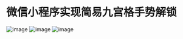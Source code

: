 # 微信小程序实现简易九宫格手势解锁

![image](https://raw.githubusercontent.com/f1ybird/wechat-lock-demo/master/images/1.png)
![image](https://raw.githubusercontent.com/f1ybird/wechat-lock-demo/master/images/2.png)
![image](https://raw.githubusercontent.com/f1ybird/wechat-lock-demo/master/images/3.png)
